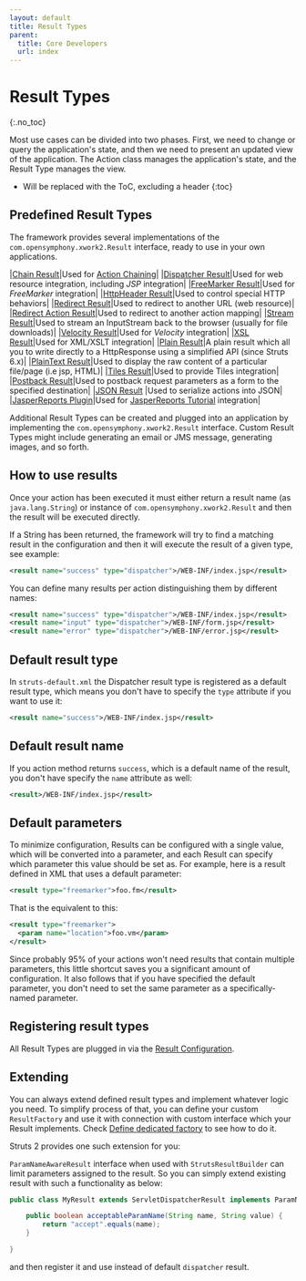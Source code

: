 ```yaml
---
layout: default
title: Result Types
parent:
  title: Core Developers
  url: index
---
```


# Result Types
{:.no_toc}

Most use cases can be divided into two phases. First, we need to change or query the application's state, and then we need 
to present an updated view of the application. The Action class manages the application's state, and the Result Type 
manages the view.

* Will be replaced with the ToC, excluding a header
{:toc}

## Predefined Result Types

The framework provides several implementations of the `com.opensymphony.xwork2.Result` interface, ready to use in your 
own applications.

|[Chain Result](chain-result)|Used for [Action Chaining](action-chaining)|
|[Dispatcher Result](dispatcher-result)|Used for web resource integration, including _JSP_  integration|
|[FreeMarker Result](freemarker-result)|Used for _FreeMarker_  integration|
|[HttpHeader Result](httpheader-result)|Used to control special HTTP behaviors|
|[Redirect Result](redirect-result)|Used to redirect to another URL (web resource)|
|[Redirect Action Result](redirect-action-result)|Used to redirect to another action mapping|
|[Stream Result](stream-result)|Used to stream an InputStream back to the browser (usually for file downloads)|
|[Velocity Result](velocity-result)|Used for _Velocity_  integration|
|[XSL Result](xsl-result)|Used for XML/XSLT integration|
|[Plain Result](plain-result)|A plain result which all you to write directly to a HttpResponse using a simplified API (since Struts 6.x)|
|[PlainText Result](plaintext-result)|Used to display the raw content of a particular file/page (i.e jsp, HTML)|
|[Tiles Result](../plugins/tiles/)|Used to provide Tiles integration|
|[Postback Result](postback-result)|Used to postback request parameters as a form to the specified destination|
|[JSON Result](../plugins/json/) |Used to serialize actions into JSON|
|[JasperReports Plugin](../plugins/jasperreports/)|Used for [JasperReports Tutorial](../getting-started/jasper-reports-tutorial) integration|

Additional Result Types can be created and plugged into an application by implementing the `com.opensymphony.xwork2.Result`
interface. Custom Result Types might include generating an email or JMS message, generating images, and so forth.

## How to use results

Once your action has been executed it must either return a result name (as `java.lang.String`) or instance 
of `com.opensymphony.xwork2.Result` and then the result will be executed directly.

If a String has been returned, the framework will try to find a matching result in the configuration and then it will
execute the result of a given type, see example:

```xml
<result name="success" type="dispatcher">/WEB-INF/index.jsp</result>
```

You can define many results per action distinguishing them by different names:

```xml
<result name="success" type="dispatcher">/WEB-INF/index.jsp</result>
<result name="input" type="dispatcher">/WEB-INF/form.jsp</result>
<result name="error" type="dispatcher">/WEB-INF/error.jsp</result>
```

## Default result type

In `struts-default.xml` the Dispatcher result type is registered as a default result type, which means you don't have to
specify the `type` attribute if you want to use it:

```xml
<result name="success">/WEB-INF/index.jsp</result>
```

## Default result name

If you action method returns `success`, which is a default name of the result, you don't have specify the `name` attribute as well:

```xml
<result>/WEB-INF/index.jsp</result>
```

## Default parameters

To minimize configuration, Results can be configured with a single value, which will be converted into a parameter, 
and each Result can specify which parameter this value should be set as. For example, here is a result defined in XML 
that uses a default parameter:

```xml
<result type="freemarker">foo.fm</result>
```

That is the equivalent to this:

```xml
<result type="freemarker">
  <param name="location">foo.vm</param>
</result>
```

Since probably 95% of your actions won't need results that contain multiple parameters, this little shortcut saves you 
a significant amount of configuration. It also follows that if you have specified the default parameter, you don't need 
to set the same parameter as a specifically-named parameter.

## Registering result types

All Result Types are plugged in via the [Result Configuration](result-configuration).

## Extending

You can always extend defined result types and implement whatever logic you need. To simplify process of that, you can 
define your custom `ResultFactory` and use it with connection with custom interface which your Result implements. 
Check [Define dedicated factory](object-factory) to see how to do it.

Struts 2 provides one such extension for you: 

`ParamNameAwareResult` interface when used with `StrutsResultBuilder` can limit parameters assigned to the result. 
So you can simply extend existing result with such a functionality as below:

```java
public class MyResult extends ServletDispatcherResult implements ParamNameAwareResult {

    public boolean acceptableParamName(String name, String value) {
        return "accept".equals(name);
    }

}
```

and then register it and use instead of default `dispatcher` result.
